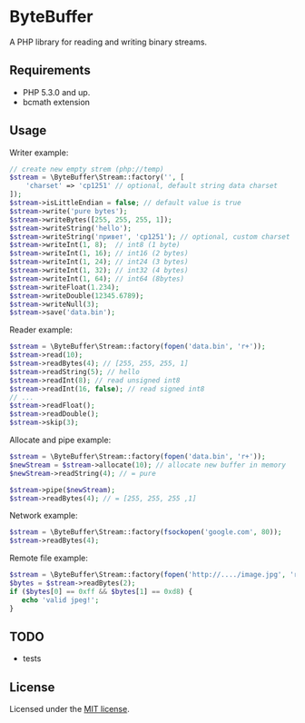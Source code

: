 ByteBuffer
====

A PHP library for reading and writing binary streams.

## Requirements
* PHP 5.3.0 and up.
* bcmath extension

## Usage

Writer example:
```php
// create new empty strem (php://temp)
$stream = \ByteBuffer\Stream::factory('', [
    'charset' => 'cp1251' // optional, default string data charset
]);
$stream->isLittleEndian = false; // default value is true
$stream->write('pure bytes');
$stream->writeBytes([255, 255, 255, 1]);
$stream->writeString('hello');
$stream->writeString('привет', 'cp1251'); // optional, custom charset
$stream->writeInt(1, 8);  // int8 (1 byte)
$stream->writeInt(1, 16); // int16 (2 bytes)
$stream->writeInt(1, 24); // int24 (3 bytes)
$stream->writeInt(1, 32); // int32 (4 bytes)
$stream->writeInt(1, 64); // int64 (8bytes)
$stream->writeFloat(1.234);
$stream->writeDouble(12345.6789);
$stream->writeNull(3);
$stream->save('data.bin');
```

Reader example:
```php
$stream = \ByteBuffer\Stream::factory(fopen('data.bin', 'r+'));
$stream->read(10);
$stream->readBytes(4); // [255, 255, 255, 1]
$stream->readString(5); // hello
$stream->readInt(8); // read unsigned int8
$stream->readInt(16, false); // read signed int8
// ...
$stream->readFloat();
$stream->readDouble();
$stream->skip(3);
```

Allocate and pipe example:
```php
$stream = \ByteBuffer\Stream::factory(fopen('data.bin', 'r+'));
$newStream = $stream->allocate(10); // allocate new buffer in memory
$newStream->readString(4); // = pure

$stream->pipe($newStream);
$stream->readBytes(4); // = [255, 255, 255 ,1]
```

Network example:
```php
$stream = \ByteBuffer\Stream::factory(fsockopen('google.com', 80));
$stream->readBytes(4);
```

Remote file example:
```php
$stream = \ByteBuffer\Stream::factory(fopen('http://..../image.jpg', 'r'));
$bytes = $stream->readBytes(2);
if ($bytes[0] == 0xff && $bytes[1] == 0xd8) {
   echo 'valid jpeg!';
}
```

## TODO
* tests

## License
Licensed under the [MIT license](http://opensource.org/licenses/MIT).